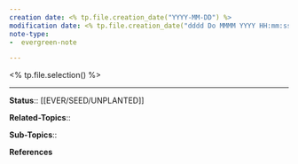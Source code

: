 ```yaml
---
creation date: <% tp.file.creation_date("YYYY-MM-DD") %>
modification date: <% tp.file.creation_date("dddd Do MMMM YYYY HH:mm:ss") %>
note-type: 
-  evergreen-note

---
```


<% tp.file.selection() %>

---

**Status**:: [[EVER/SEED/UNPLANTED]] 

**Related-Topics**:: 
	
**Sub-Topics**::
	
**References**